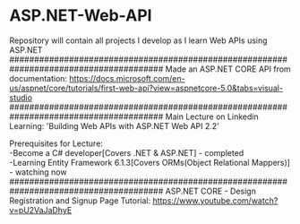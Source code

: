 # ASP.NET-Web-API<br/>
Repository will contain all projects I develop as I learn Web APIs using ASP.NET<br/>
#######################################################################################
Made an ASP.NET CORE API from documentation: https://docs.microsoft.com/en-us/aspnet/core/tutorials/first-web-api?view=aspnetcore-5.0&tabs=visual-studio<br/>
#######################################################################################
Main Lecture on Linkedin Learning: 'Building Web APIs with ASP.NET Web API 2.2'<br/>

Prerequisites for Lecture:<br/>
-Become a C# developer[Covers .NET & ASP.NET] - completed<br/>
-Learning Entity Framework 6.1.3[Covers ORMs(Object Relational Mappers)] - watching now<br/>
#######################################################################################
ASP.NET CORE - Design Registration and Signup Page
Tutorial: https://www.youtube.com/watch?v=pU2VaJaDhyE
